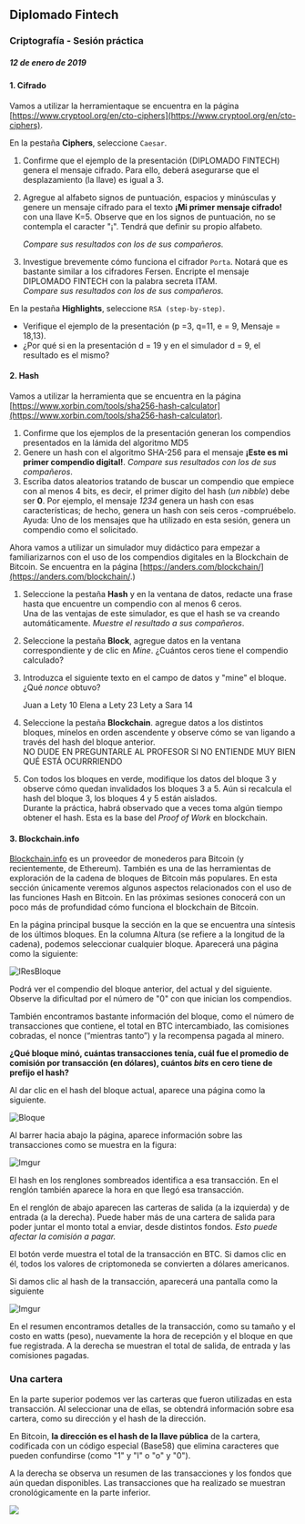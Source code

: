 ## Diplomado Fintech

### Criptografía - Sesión práctica

##### 12 de enero de 2019

#### 1. Cifrado

Vamos a utilizar la herramientaque se encuentra en la página [https://www.cryptool.org/en/cto-ciphers](https://www.cryptool.org/en/cto-ciphers).

En la pestaña **Ciphers**, seleccione `Caesar`. 

1. Confirme que el ejemplo de la presentación (DIPLOMADO FINTECH) genera el mensaje cifrado.  Para ello, deberá asegurarse que el desplazamiento (la llave) es igual a 3.

2. Agregue al alfabeto signos de puntuación, espacios y minúsculas y  genere un mensaje cifrado para el texto **¡Mi primer mensaje cifrado!** con una llave K=5.   Observe que en los signos de puntuación, no se contempla el caracter "¡".  Tendrá que definir su propio alfabeto. 

   *Compare sus resultados con los de sus compañeros.*

3. Investigue brevemente cómo funciona el cifrador `Porta`. Notará que es bastante similar a los cifradores Fersen.  Encripte el mensaje DIPLOMADO FINTECH con la palabra secreta ITAM.  
   *Compare sus resultados con los de sus compañeros.*


En la pestaña **Highlights**, seleccione `RSA (step-by-step)`.

* Verifique el ejemplo de la presentación (p =3, q=11, e = 9, Mensaje = 18,13).  
* ¿Por qué si en la presentación d = 19 y en el simulador d = 9, el resultado es el mismo?

#### 2. Hash

Vamos a utilizar la herramienta que se encuentra en la página [https://www.xorbin.com/tools/sha256-hash-calculator](https://www.xorbin.com/tools/sha256-hash-calculator).

1. Confirme que los ejemplos de la presentación generan los compendios presentados en la lámida del algoritmo MD5
2. Genere un hash con el algoritmo SHA-256 para el mensaje **¡Este es mi primer compendio digital!**.  *Compare sus resultados con los de sus compañeros*.
3. Escriba datos aleatorios tratando de buscar un compendio que empiece con al menos 4 bits, es decir, el primer dígito del hash (*un nibble*) debe ser **0**.  Por ejemplo, el mensaje *1234* genera un hash con esas características; de hecho, genera un hash con seis ceros -compruébelo.
   Ayuda: Uno de los mensajes que ha utilizado en esta sesión, genera un compendio como el solicitado.

Ahora vamos a utilizar un simulador muy didáctico para empezar a familiarizarnos con el uso de los compendios digitales en la Blockchain de Bitcoin.  Se encuentra en la página [https://anders.com/blockchain/](https://anders.com/blockchain/.)

1. Seleccione la pestaña **Hash** y en la ventana de datos, redacte una frase hasta que encuentre un compendio con al menos 6 ceros.  
   Una de las ventajas de este simulador, es que el hash se va creando automáticamente.
   *Muestre el resultado a sus compañeros*.

2. Seleccione la pestaña **Block**, agregue datos en la ventana correspondiente y de clic en *Mine*.  ¿Cuántos ceros tiene el compendio calculado? 

3. Introduzca el siguiente texto en el campo de datos y "mine" el bloque.  ¿Qué *nonce* obtuvo?

   Juan a Lety 10
   Elena a Lety 23
   Lety a Sara 14

4. Seleccione la pestaña **Blockchain**. agregue datos a los distintos bloques, mínelos en orden ascendente y observe cómo se van ligando a través del hash del bloque anterior.  
   NO DUDE EN PREGUNTARLE AL PROFESOR SI NO ENTIENDE MUY BIEN QUÉ ESTÁ OCURRRIENDO

5. Con todos los bloques en verde, modifique los datos del bloque 3 y observe cómo quedan invalidados los bloques 3 a 5.  Aún si recalcula el hash del bloque 3, los bloques 4 y 5 están aislados.  
   Durante la práctica, habrá observado que a veces toma algún tiempo obtener el hash.  Esta es la base del *Proof of Work*  en blockchain.

#### 3. Blockchain.info

[Blockchain.info](https://blockchain.info/) es un proveedor de monederos para Bitcoin (y recientemente, de Ethereum). También es una de las herramientas de exploración de la cadena de bloques de Bitcoin más populares. En esta sección únicamente veremos algunos aspectos relacionados con el uso de las funciones Hash en Bitcoin.  En las próximas sesiones conocerá con un poco más de profundidad cómo funciona el blockchain de Bitcoin.

En la página principal busque la sección en la que se encuentra una síntesis de los últimos bloques. En la columna Altura (se refiere a la longitud de la cadena), podemos seleccionar cualquier bloque. Aparecerá una página como la siguiente:

![IResBloque](https://i.imgur.com/RCjaCXj.jpg)

Podrá ver el compendio del bloque anterior, del actual y del siguiente. Observe la dificultad por el número de "0" con que inician los compendios. 

También encontramos bastante información del bloque, como el número de transacciones que contiene, el total en BTC intercambiado, las comisiones cobradas, el nonce (“mientras tanto”) y la recompensa pagada al minero.

**¿Qué bloque minó, cuántas transacciones tenía, cuál fue el promedio de comisión por transacción (en dólares), cuántos *bits* en cero tiene de prefijo el hash?**

 Al dar clic en el hash del bloque actual, aparece una página como la siguiente.

![Bloque](https://i.imgur.com/rBEpdxe.jpg)

 

Al barrer hacia abajo la página, aparece información sobre las transacciones como se muestra en la figura:

![Imgur](https://i.imgur.com/ndhKNEV.jpg)

 

El hash en los renglones sombreados identifica a esa transacción. En el renglón también aparece la hora en que llegó esa transacción.  

En el renglón de abajo aparecen las carteras de salida (a la izquierda) y de entrada (a la derecha).   Puede haber más de una cartera de salida para poder juntar el monto total a enviar, desde distintos fondos. *Esto puede afectar la comisión a pagar.*

El botón verde muestra el total de la transacción en BTC. Si damos clic en él, todos los valores de criptomoneda se convierten a dólares americanos.

Si damos clic al hash de la transacción, aparecerá una pantalla como la siguiente

 

![Imgur](https://i.imgur.com/UKavTbW.jpg)

En el resumen encontramos detalles de la transacción, como su tamaño y el costo en watts (peso), nuevamente la hora de recepción y el bloque en que fue registrada.  A la derecha se muestran el total de salida, de entrada y las comisiones pagadas.

### Una cartera

En la parte superior  podemos ver las carteras que fueron utilizadas en esta transacción. Al seleccionar una de ellas, se obtendrá información sobre esa cartera, como su dirección y el hash de la dirección. 

En Bitcoin, **la dirección es el hash de la llave pública** de la cartera, codificada con un código especial (Base58) que elimina caracteres que pueden confundirse (como "1" y "l" o "o" y "0").  

A la derecha se observa un resumen de las transacciones y los fondos que aún quedan disponibles.  Las transacciones que ha realizado se muestran cronológicamente en la parte inferior.

 

![](Figuras/clip_image010.jpg)

